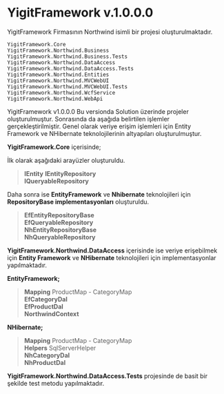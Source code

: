 
# YigitFramework v.1.0.0.0

YigitFramework Firmasının Northwind isimli bir projesi oluşturulmaktadır. 

    YigitFramework.Core
    YigitFramework.Northwind.Business
    YigitFramework.Northwind.Business.Tests
    YigitFramework.Northwind.DataAccess
    YigitFramework.Northwind.DataAccess.Tests
    YigitFramework.Northwind.Entities
    YigitFramework.Northwind.MVCWebUI
    YigitFramework.Northwind.MVCWebUI.Tests
    YigitFramework.Northwind.WcfService
    YigitFramework.Northwind.WebApi

YigitFramework v1.0.0.0
Bu versionda Solution üzerinde projeler oluşturulmuştur. Sonrasında da aşağıda belirtilen işlemler gerçekleştirilmiştir. Genel olarak veriye erişim işlemleri için Entity Framework ve NHibernate teknolojilerinin altyapıları oluşturulmuştur.

**YigitFramework.Core** içerisinde;

İlk olarak aşağıdaki arayüzler oluşturuldu.                                                	

> **IEntity**
> **IEntityRepository**                       
> **IQueryableRepository**                   

Daha sonra ise **EntityFramework** ve **Nhibernate** teknolojileri için **RepositoryBase implementasyonları** oluşturuldu.   
> **EfEntityRepositoryBase**       
> **EfQueryableRepository**             
> **NhEntityRepositoryBase**                
> **NhQueryableRepository**           
                 
**YigitFramework.Northwind.DataAccess** içerisinde ise veriye erişebilmek için **Entity Framework** ve **NHibernate** teknolojileri için implementasyonlar yapılmaktadır.   

**EntityFramework;**  
> **Mapping**    ProductMap - CategoryMap                
**EfCategoryDal**               
**EfProductDal**             
**NorthwindContext**        
      
**NHibernate;**      
> **Mapping**    ProductMap - CategoryMap        
> **Helpers**    SqlServerHelper    
**NhCategoryDal**              
**NhProductDal**                                  

**YigitFramework.Northwind.DataAccess.Tests** projesinde de basit bir şekilde test metodu yapılmaktadır.

